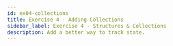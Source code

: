 ```yaml
---
id: ex04-collections
title: Exercise 4 - Adding Collections
sidebar_label: Exercise 4 - Structures & Collections
description: Add a better way to track state.
---
```

